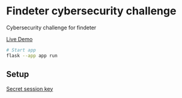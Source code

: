 # Findeter cybersecurity challenge

Cybersecurity challenge for findeter

[Live Demo](https://territorial-kimbra-vis97c-81afab1a.koyeb.app/admin)

```bash
# Start app
flask --app app run
```

## Setup

[Secret session key](https://stackoverflow.com/a/73818941/3304008)
